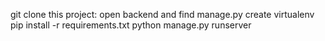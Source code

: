 
git clone this project:
open backend and find manage.py
create virtualenv
pip install -r requirements.txt
python manage.py runserver